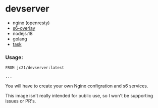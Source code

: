 # devserver

- nginx (openresty)
- [s6-overlay](https://github.com/just-containers/s6-overlay)
- nodejs:18
- golang
- [task](https://taskfile.dev)

### Usage:

```
FROM jc21/devserver:latest

...
```

You will have to create your own Nginx configration and s6 services.

This image isn't really intended for public use, so I won't be supporting issues or PR's.
